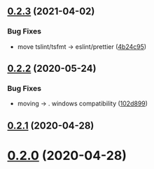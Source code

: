 ## [0.2.3](https://github.com/tufan-io/data-invariants/compare/0.2.2...0.2.3) (2021-04-02)


### Bug Fixes

* move tslint/tsfmt -> eslint/prettier ([4b24c95](https://github.com/tufan-io/data-invariants/commit/4b24c95212c65c487489bec835f2f0522ff2888f))



<a name="0.2.2"></a>
## [0.2.2](https://github.com/tufan-io/data-invariants/compare/0.2.1...0.2.2) (2020-05-24)


### Bug Fixes

* moving  -> . windows compatibility ([102d899](https://github.com/tufan-io/data-invariants/commit/102d899))



<a name="0.2.1"></a>
## [0.2.1](https://github.com/tufan-io/data-invariants/compare/0.2.0...0.2.1) (2020-04-28)



<a name="0.2.0"></a>
# [0.2.0](https://github.com/tufan-io/data-invariants/compare/v0.1.0...v0.2.0) (2020-04-28)



